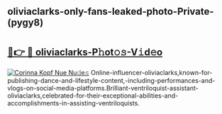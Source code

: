 ## oliviaclarks-only-fans​-leaked-photo​-Private-(pygy8)


# <h2><a href="https://mediaupload.pro?title=oliviaclarks&ref=git">🔗👉 🔴 oliviaclarks-P𝚑ot𝚘𝚜-V𝚒d𝚎o</a></h2>

[![Corinna Kopf Nue Nu𝚍e𝚜](https://i.imgur.com/0qMVB7G.gif)](https://mediaupload.pro?title=oliviaclarks&ref=git)
Online-influencer-oliviaclarks,known-for-publishing-dance-and-lifestyle-content,-including-performances-and-vlogs-on-social-media-platforms.Brilliant-ventriloquist-assistant-oliviaclarks,celebrated-for-their-exceptional-abilities-and-accomplishments-in-assisting-ventriloquists.  